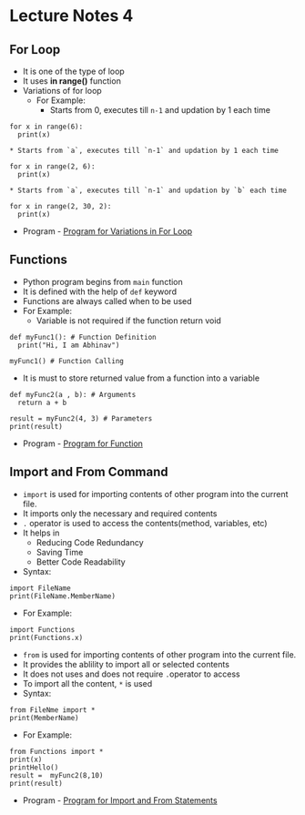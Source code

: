 # Lecture Notes 4

## For Loop
* It is one of the type of loop
* It uses __in range()__ function
* Variations of for loop
  * For Example:
    * Starts from 0, executes till `n-1` and updation by 1 each time
```
for x in range(6):
  print(x)
```
    * Starts from `a`, executes till `n-1` and updation by 1 each time
```
for x in range(2, 6):
  print(x)
```
    * Starts from `a`, executes till `n-1` and updation by `b` each time
```
for x in range(2, 30, 2):
  print(x)
```
* Program - [Program for Variations in For Loop](https://github.com/abhinavg916/ytcodehelp-python/blob/master/Lectures/Lecture%204/VariationsOfForLoop.py)

## Functions
* Python program begins from `main` function
* It is defined with the help of `def` keyword
* Functions are always called when to be used
* For Example:
  * Variable is not required if the function return void
```
def myFunc1(): # Function Definition
  print("Hi, I am Abhinav")

myFunc1() # Function Calling
```
  * It is must to store returned value from a function into a variable
```
def myFunc2(a , b): # Arguments
  return a + b

result = myFunc2(4, 3) # Parameters
print(result)
```
* Program - [Program for Function](https://github.com/abhinavg916/ytcodehelp-python/blob/master/Lectures/Lecture%204/Functions.py)

## Import and From Command
* `import` is used for importing contents of other program into the current file.
* It imports only the necessary and required contents
* `.` operator is used to access the contents(method, variables, etc)
* It helps in
  * Reducing Code Redundancy
  * Saving Time
  * Better Code Readability
* Syntax:
```
import FileName
print(FileName.MemberName)
```
* For Example:
```
import Functions
print(Functions.x)
```
* `from` is used for importing contents of other program into the current file.
* It provides the ablility to import all or selected contents
* It does not uses and does not require `.`operator to access
* To import all the content, `*` is used
* Syntax:
```
from FileNme import *
print(MemberName)
```
* For Example:
```
from Functions import *
print(x)
printHello()
result =  myFunc2(8,10)
print(result)
```
* Program - [Program for Import and From Statements](https://github.com/abhinavg916/ytcodehelp-python/blob/master/Lectures/Lecture%204/ImportAndFrom.py)
